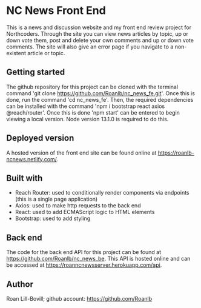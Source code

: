 # NC News Front End

This is a news and discussion website and my front end review project for Northcoders. Through the site you can view news articles by topic, up or down vote them, post and delete your own comments and up or down vote comments. The site will also give an error page if you navigate to a non-existent article or topic.

## Getting started

The github repository for this project can be cloned with the terminal command 'git clone https://github.com/Roanlb/nc_news_fe.git'. Once this is done, run the command 'cd nc_news_fe'. Then, the required dependencies can be installed with the command 'npm i bootstrap react axios @reach/router'. Once this is done 'npm start' can be entered to begin viewing a local version. Node version 13.1.0 is required to do this.

## Deployed version

A hosted version of the front end site can be found online at https://roanlb-ncnews.netlify.com/.

## Built with

- Reach Router: used to conditionally render components via endpoints (this is a single page application)
- Axios: used to make http requests to the back end
- React: used to add ECMAScript logic to HTML elements
- Bootstrap: used to add styling

## Back end

The code for the back end API for this project can be found at https://github.com/Roanlb/nc_news_be. This API is hosted online and can be accessed at https://roanncnewsserver.herokuapp.com/api.

## Author

Roan Lill-Bovill; github account: https://github.com/Roanlb
